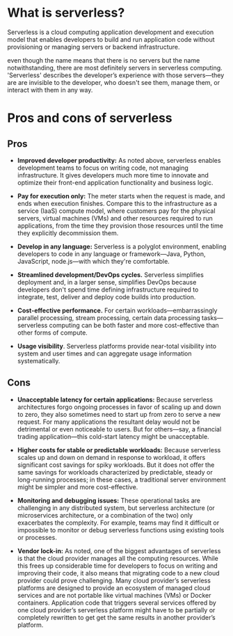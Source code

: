# What is serverless?
Serverless is a cloud computing application development and execution model that enables developers to build and run application code without provisioning or managing servers or backend infrastructure.<br>

even though the name means that there is no servers but
the name notwithstanding, there are most definitely servers in serverless computing. 'Serverless' describes the developer’s experience with those servers—they are are invisible to the developer, who doesn't see them, manage them, or interact with them in any way.

# Pros and cons of serverless
## Pros


- **Improved developer productivity:** As noted above, serverless enables development teams to focus on writing code, not managing infrastructure. It gives developers much more time to innovate and optimize their front-end application functionality and business logic.

- **Pay for execution only:** The meter starts when the request is made, and ends when execution finishes. Compare this to the infrastructure as a service (IaaS) compute model, where customers pay for the physical servers, virtual machines (VMs) and other resources required to run applications, from the time they provision those resources until the time they explicitly decommission them.

- **Develop in any language:** Serverless is a polyglot environment, enabling developers to code in any language or framework—Java, Python, JavaScript, node.js—with which they're comfortable.

- **Streamlined development/DevOps cycles.** Serverless simplifies deployment and, in a larger sense, simplifies DevOps because developers don't spend time defining infrastructure required to integrate, test, deliver and deploy code builds into production.

- **Cost-effective performance.** For certain workloads—embarrassingly parallel processing, stream processing, certain data processing tasks—serverless computing can be both faster and more cost-effective than other forms of compute.

- **Usage visibility**. Serverless platforms provide near-total visibility into system and user times and can aggregate usage information systematically.

## Cons

- **Unacceptable latency for certain applications:** Because serverless architectures forgo ongoing processes in favor of scaling up and down to zero, they also sometimes need to start up from zero to serve a new request. For many applications the resultant delay would not be detrimental or even noticeable to users. But for others—say, a financial trading application—this cold-start latency might be unacceptable.

- **Higher costs for stable or predictable workloads:** Because serverless scales up and down on demand in response to workload, it offers significant cost savings for spiky workloads. But it does not offer the same savings for workloads characterized by predictable, steady or long-running processes; in these cases, a traditional server environment might be simpler and more cost-effective.

- **Monitoring and debugging issues:** These operational tasks are challenging in any distributed system, but serverless architecture (or microservices architecture, or a combination of the two) only exacerbates the complexity. For example, teams may find it difficult or impossible to monitor or debug serverless functions using existing tools or processes.

- **Vendor lock-in:** As noted, one of the biggest advantages of serverless is that the cloud provider manages all the computing resources. While this frees up considerable time for developers to focus on writing and improving their code, it also means that migrating code to a new cloud provider could prove challenging. Many cloud provider’s serverless platforms are designed to provide an ecosystem of managed cloud services and are not portable like virtual machines (VMs) or Docker containers. Application code that triggers several services offered by one cloud provider’s serverless platform might have to be partially or completely rewritten to get get the same results in another provider’s platform.